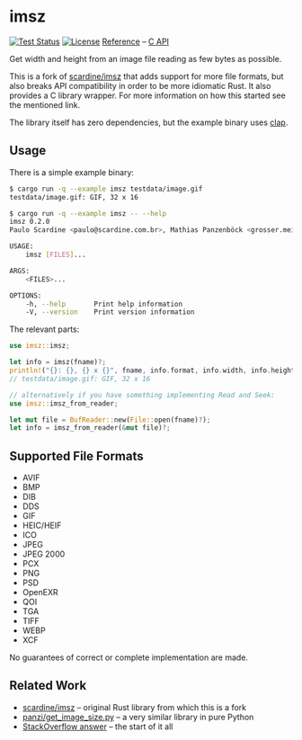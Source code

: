 # imsz

[![Test Status](https://img.shields.io/github/workflow/status/panzi/imsz/Tests)](https://github.com/panzi/imsz/actions/workflows/tests.yml)
[![License](https://img.shields.io/github/license/panzi/imsz)](https://github.com/panzi/imsz/blob/main/LICENSE)
[Reference](https://panzi.github.io/imsz/imsz) – [C API](https://panzi.github.io/imsz/c)

Get width and height from an image file reading as few bytes as possible.

This is a fork of [scardine/imsz](https://github.com/scardine/imsz) that adds
support for more file formats, but also breaks API compatibility in order to be
more idiomatic Rust. It also provides a C library wrapper. For more information
on how this started see the mentioned link.

The library itself has zero dependencies, but the example binary uses
[clap](https://crates.io/crates/clap).

## Usage

There is a simple example binary:

```bash
$ cargo run -q --example imsz testdata/image.gif
testdata/image.gif: GIF, 32 x 16

$ cargo run -q --example imsz -- --help
imsz 0.2.0
Paulo Scardine <paulo@scardine.com.br>, Mathias Panzenböck <grosser.meister.morti@gmx.net>

USAGE:
    imsz [FILES]...

ARGS:
    <FILES>...    

OPTIONS:
    -h, --help       Print help information
    -V, --version    Print version information
```

The relevant parts:

```Rust
use imsz::imsz;

let info = imsz(fname)?;
println!("{}: {}, {} x {}", fname, info.format, info.width, info.height);
// testdata/image.gif: GIF, 32 x 16

// alternatively if you have something implementing Read and Seek:
use imsz::imsz_from_reader;

let mut file = BufReader::new(File::open(fname)?);
let info = imsz_from_reader(&mut file)?;
```

## Supported File Formats

* AVIF
* BMP
* DIB
* DDS
* GIF
* HEIC/HEIF
* ICO
* JPEG
* JPEG 2000
* PCX
* PNG
* PSD
* OpenEXR
* QOI
* TGA
* TIFF
* WEBP
* XCF

No guarantees of correct or complete implementation are made.

## Related Work

* [scardine/imsz](https://github.com/scardine/imsz) – original Rust library from which this is a fork
* [panzi/get_image_size.py](https://github.com/panzi/get_image_size.py) – a very similar library in pure Python
* [StackOverflow answer](https://stackoverflow.com/a/19035508/277767) – the start of it all
